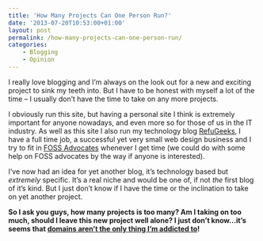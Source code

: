 ```yaml
---
title: 'How Many Projects Can One Person Run?'
date: '2013-07-20T10:53:00+01:00'
layout: post
permalink: /how-many-projects-can-one-person-run/
categories:
    - Blogging
    - Opinion
---
```


I really love blogging and I’m always on the look out for a new and exciting project to sink my teeth into. But I have to be honest with myself a lot of the time – I usually don’t have the time to take on any more projects.

I obviously run this site, but having a personal site I think is extremely important for anyone nowadays, and even more so for those of us in the IT industry. As well as this site I also run my technology blog [RefuGeeks](https://web.archive.org/web/20131215172915/http://refugeeks.com/), I have a full time job, a successful yet very small web design business and I try to fit in [FOSS Advocates](https://web.archive.org/web/20131215172915/http://fossadvocates.org/) whenever I get time (we could do with some help on FOSS advocates by the way if anyone is interested).

I’ve now had an idea for yet another blog, it’s technology based but *extremely* specific. It’s a real niche and would be one of, if not *the* first blog of it’s kind. But I just don’t know if I have the time or the inclination to take on yet another project.

**So I ask you guys, how many projects is too many? Am I taking on too much, should I leave this new project well alone? I just don’t know…it’s seems that [domains aren’t the only thing I’m addicted to](https://web.archive.org/web/20131215172915/http://kevquirk.com/2013/06/my-name-is-kev-quirk-and-im-an-addict/)!**
